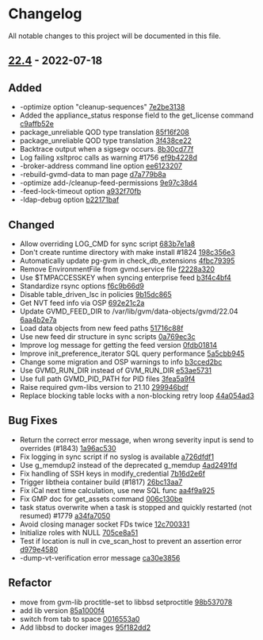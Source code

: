 # Changelog

All notable changes to this project will be documented in this file.

## [22.4] - 2022-07-18

## Added
* -optimize option "cleanup-sequences" [7e2be3138](https://github.com/greenbone/gvmd/commit/7e2be3138)
* Added the appliance_status response field to the get_license command [c9affb52e](https://github.com/greenbone/gvmd/commit/c9affb52e)
* package_unreliable QOD type translation [85f16f208](https://github.com/greenbone/gvmd/commit/85f16f208)
* package_unreliable QOD type translation [3f438ce22](https://github.com/greenbone/gvmd/commit/3f438ce22)
* Backtrace output when a sigsegv occurs. [8b30cd77f](https://github.com/greenbone/gvmd/commit/8b30cd77f)
* Log failing xsltproc calls as warning #1756 [ef9b4228d](https://github.com/greenbone/gvmd/commit/ef9b4228d)
* -broker-address command line option [ee6123207](https://github.com/greenbone/gvmd/commit/ee6123207)
* -rebuild-gvmd-data to man page [d7a779b8a](https://github.com/greenbone/gvmd/commit/d7a779b8a)
* -optimize add-/cleanup-feed-permissions [9e97c38d4](https://github.com/greenbone/gvmd/commit/9e97c38d4)
* -feed-lock-timeout option [a932f70fb](https://github.com/greenbone/gvmd/commit/a932f70fb)
* -ldap-debug option [b22171baf](https://github.com/greenbone/gvmd/commit/b22171baf)

## Changed
* Allow overriding LOG_CMD for sync script [683b7e1a8](https://github.com/greenbone/gvmd/commit/683b7e1a8)
* Don't create runtime directory with make install #1824 [198c356e3](https://github.com/greenbone/gvmd/commit/198c356e3)
* Automatically update pg-gvm in check_db_extensions [4fbc79395](https://github.com/greenbone/gvmd/commit/4fbc79395)
* Remove EnvironmentFile from gvmd.service file [f2228a320](https://github.com/greenbone/gvmd/commit/f2228a320)
* Use $TMPACCESSKEY when syncing enterprise feed [b3f4c4bf4](https://github.com/greenbone/gvmd/commit/b3f4c4bf4)
* Standardize rsync options [f6c9b66d9](https://github.com/greenbone/gvmd/commit/f6c9b66d9)
* Disable table_driven_lsc in policies [9b15dc865](https://github.com/greenbone/gvmd/commit/9b15dc865)
* Get NVT feed info via OSP [692e21c2a](https://github.com/greenbone/gvmd/commit/692e21c2a)
* Update GVMD_FEED_DIR to /var/lib/gvm/data-objects/gvmd/22.04 [6aa4b2e7a](https://github.com/greenbone/gvmd/commit/6aa4b2e7a)
* Load data objects from new feed paths [51716c88f](https://github.com/greenbone/gvmd/commit/51716c88f)
* Use new feed dir structure in sync scripts [0a769ec3c](https://github.com/greenbone/gvmd/commit/0a769ec3c)
* Improve log message for getting the feed version [0fdb01814](https://github.com/greenbone/gvmd/commit/0fdb01814)
* Improve init_preference_iterator SQL query performance [5a5cbb945](https://github.com/greenbone/gvmd/commit/5a5cbb945)
* Change some migration and OSP warnings to info [b3cced2bc](https://github.com/greenbone/gvmd/commit/b3cced2bc)
* Use GVMD_RUN_DIR instead of GVM_RUN_DIR [e53ae5731](https://github.com/greenbone/gvmd/commit/e53ae5731)
* Use full path GVMD_PID_PATH for PID files [3fea5a9f4](https://github.com/greenbone/gvmd/commit/3fea5a9f4)
* Raise required gvm-libs version to 21.10 [299946bdf](https://github.com/greenbone/gvmd/commit/299946bdf)
* Replace blocking table locks with a non-blocking retry loop [44a054ad3](https://github.com/greenbone/gvmd/commit/44a054ad3)

## Bug Fixes
* Return the correct error message, when wrong severity input is send to overrides (#1843) [1a96ac530](https://github.com/greenbone/gvmd/commit/1a96ac530)
* Fix logging in sync script if no syslog is available [a726dfdf1](https://github.com/greenbone/gvmd/commit/a726dfdf1)
* Use g_memdup2 instead of the deprecated g_memdup [4ad2491fd](https://github.com/greenbone/gvmd/commit/4ad2491fd)
* Fix handling of SSH keys in modify_credential [7b16d2e6f](https://github.com/greenbone/gvmd/commit/7b16d2e6f)
* Trigger libtheia container build (#1817) [26bc13aa7](https://github.com/greenbone/gvmd/commit/26bc13aa7)
* Fix iCal next time calculation, use new SQL func [aa4f9a925](https://github.com/greenbone/gvmd/commit/aa4f9a925)
* Fix GMP doc for get_assets command [006c130be](https://github.com/greenbone/gvmd/commit/006c130be)
* task status overwrite when a task is stopped and quickly restarted (not resumed) #1779 [a34fa7050](https://github.com/greenbone/gvmd/commit/a34fa7050)
* Avoid closing manager socket FDs twice [12c700331](https://github.com/greenbone/gvmd/commit/12c700331)
* Initialize roles with NULL [705ce8a51](https://github.com/greenbone/gvmd/commit/705ce8a51)
* Test if location is null in cve_scan_host to prevent an assertion error [d979e4580](https://github.com/greenbone/gvmd/commit/d979e4580)
* -dump-vt-verification error message [ca30e3856](https://github.com/greenbone/gvmd/commit/ca30e3856)

## Refactor
* move from gvm-lib proctitle-set to libbsd setproctitle [98b537078](https://github.com/greenbone/gvmd/commit/98b537078)
* add lib version [85a1000f4](https://github.com/greenbone/gvmd/commit/85a1000f4)
* switch from tab to space [0016553a0](https://github.com/greenbone/gvmd/commit/0016553a0)
* Add libbsd to docker images [95f182dd2](https://github.com/greenbone/gvmd/commit/95f182dd2)

[22.4]: https://github.com/greenbone/gvmd/compare/22.4...22.4